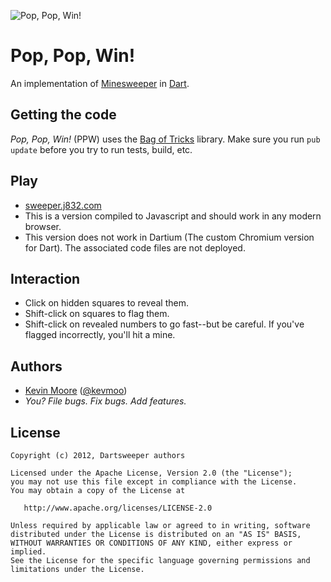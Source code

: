 ![Pop, Pop, Win!](https://raw.github.com/dart-lang/pop-pop-win/master/html/icon_200.png)
# Pop, Pop, Win!

An implementation of <a href="http://en.wikipedia.org/wiki/Minesweeper_(video_game)">Minesweeper</a> in [Dart](http://www.dartlang.org).

## Getting the code

_Pop, Pop, Win!_ (PPW) uses the [Bag of Tricks](https://github.com/kevmoo/bot.dart) library. Make sure you run `pub update` before you try to run tests, build, etc.

## Play

 * [sweeper.j832.com](http://sweeper.j832.com)
 * This is a version compiled to Javascript and should work in any modern browser.
 * This version does not work in Dartium (The custom Chromium version for Dart). The associated code files are not deployed.

## Interaction

 * Click on hidden squares to reveal them.
 * Shift-click on squares to flag them.
 * Shift-click on revealed numbers to go fast--but be careful. If you've flagged incorrectly, you'll hit a mine.

## Authors
 * [Kevin Moore](https://github.com/kevmoo) ([@kevmoo](http://twitter.com/kevmoo))
 * _You? File bugs. Fix bugs. Add features._

## License

    Copyright (c) 2012, Dartsweeper authors

    Licensed under the Apache License, Version 2.0 (the "License");
    you may not use this file except in compliance with the License.
    You may obtain a copy of the License at

       http://www.apache.org/licenses/LICENSE-2.0

    Unless required by applicable law or agreed to in writing, software
    distributed under the License is distributed on an "AS IS" BASIS,
    WITHOUT WARRANTIES OR CONDITIONS OF ANY KIND, either express or implied.
    See the License for the specific language governing permissions and
    limitations under the License.